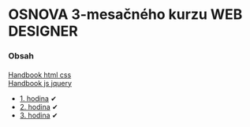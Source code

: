 # OSNOVA 3-mesačného kurzu WEB DESIGNER

### Obsah
#### 

[Handbook html css](main/html-css-handbook.pdf)<br>
[Handbook js jquery](main/jquery-handbook.pdf)<br>

<!-- 
[základ na kopírovanie po 8 hodinu rar](default.rar)<br>
[základ na kopírovanie po 8 hodinu zip](default.zip)<br>

[CSS almanac](https://css-tricks.com/almanac/)<br>
-->
- [1. hodina](main/1/intro.md) &#10004;
- [2. hodina](main/2/intro.md) &#10004;
- [3. hodina](3/intro.md) &#10004;
<!-- 
- [4. hodina](4/intro.md) &#10004;
- [5. hodina](5/intro.md) &#10004;
- [6. hodina](6/intro.md) &#10004;
- [7. hodina](7/intro.md) &#10004;
- [8. hodina](8/intro.md) &#10004;
- [9. hodina](9/intro.md) &#10004;
- [10. hodina](10/intro.md) &#10004;
- [11. hodina](11/intro.md) &#10004;
- [12. hodina](12/intro.md) &#10004;
-->
